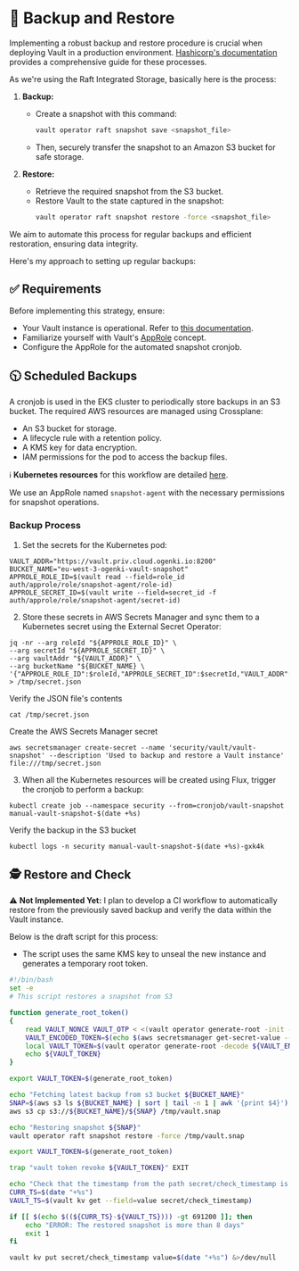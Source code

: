 # 💾 Backup and Restore

Implementing a robust backup and restore procedure is crucial when deploying Vault in a production environment. [Hashicorp's documentation](https://developer.hashicorp.com/vault/tutorials/standard-procedures/sop-restore) provides a comprehensive guide for these processes.

As we're using the Raft Integrated Storage, basically here is the process:

1. **Backup:**
   - Create a snapshot with this command:
     ```bash
     vault operator raft snapshot save <snapshot_file>
     ```
   - Then, securely transfer the snapshot to an Amazon S3 bucket for safe storage.

2. **Restore:**
   - Retrieve the required snapshot from the S3 bucket.
   - Restore Vault to the state captured in the snapshot:
     ```bash
     vault operator raft snapshot restore -force <snapshot_file>
     ```

We aim to automate this process for regular backups and efficient restoration, ensuring data integrity.

Here's my approach to setting up regular backups:

## ✅ Requirements

Before implementing this strategy, ensure:

* Your Vault instance is operational. Refer to [this documentation](../../cluster/).
* Familiarize yourself with Vault's [AppRole](https://www.vaultproject.io/docs/auth/approle) concept.
* Configure the AppRole for the automated snapshot cronjob.

## 🕥 Scheduled Backups

A cronjob is used in the EKS cluster to periodically store backups in an S3 bucket. The required AWS resources are managed using Crossplane:

* An S3 bucket for storage.
* A lifecycle rule with a retention policy.
* A KMS key for data encryption.
* IAM permissions for the pod to access the backup files.

ℹ️ **Kubernetes resources** for this workflow are detailed [here](../../../../security/base/vault-snapshot/).

We use an AppRole named `snapshot-agent` with the necessary permissions for snapshot operations.

### Backup Process

1. Set the secrets for the Kubernetes pod:

```console
VAULT_ADDR="https://vault.priv.cloud.ogenki.io:8200"
BUCKET_NAME="eu-west-3-ogenki-vault-snapshot"
APPROLE_ROLE_ID=$(vault read --field=role_id auth/approle/role/snapshot-agent/role-id)
APPROLE_SECRET_ID=$(vault write --field=secret_id -f auth/approle/role/snapshot-agent/secret-id)
```

2. Store these secrets in AWS Secrets Manager and sync them to a Kubernetes secret using the External Secret Operator:

```console
jq -nr --arg roleId "${APPROLE_ROLE_ID}" \
--arg secretId "${APPROLE_SECRET_ID}" \
--arg vaultAddr "${VAULT_ADDR}" \
--arg bucketName "${BUCKET_NAME} \
'{"APPROLE_ROLE_ID":$roleId,"APPROLE_SECRET_ID":$secretId,"VAULT_ADDR":$vaultAddr,"BUCKET_NAME":$bucketName}' > /tmp/secret.json
```

Verify the JSON file's contents

```console
cat /tmp/secret.json
```

Create the AWS Secrets Manager secret

```console
aws secretsmanager create-secret --name 'security/vault/vault-snapshot' --description 'Used to backup and restore a Vault instance' file:///tmp/secret.json
```


3. When all the Kubernetes resources will be created using Flux, trigger the cronjob to perform a backup:

```console
kubectl create job --namespace security --from=cronjob/vault-snapshot manual-vault-snapshot-$(date +%s)
```

Verify the backup in the S3 bucket

```console
kubectl logs -n security manual-vault-snapshot-$(date +%s)-gxk4k
```

## 🕵️ Restore and Check

⚠️ **Not Implemented Yet:**
I plan to develop a CI workflow to automatically restore from the previously saved backup and verify the data within the Vault instance.

Below is the draft script for this process:

* The script uses the same KMS key to unseal the new instance and generates a temporary root token.

```bash
#!/bin/bash
set -e
# This script restores a snapshot from S3

function generate_root_token()
{
    read VAULT_NONCE VAULT_OTP < <(vault operator generate-root -init --format json | jq -cr '.nonce, .otp' | tr '\n' ' ')
    VAULT_ENCODED_TOKEN=$(echo $(aws secretsmanager get-secret-value --secret-id <secret_id> | jq -r '.SecretString' | jq -r '.recovery_key') | vault operator generate-root -nonce=${VAULT_NONCE} --format json - | jq -cr '.encoded_root_token')
    local VAULT_TOKEN=$(vault operator generate-root -decode ${VAULT_ENCODED_TOKEN} -otp ${VAULT_OTP})
    echo ${VAULT_TOKEN}
}

export VAULT_TOKEN=$(generate_root_token)

echo "Fetching latest backup from s3 bucket ${BUCKET_NAME}"
SNAP=$(aws s3 ls ${BUCKET_NAME} | sort | tail -n 1 | awk '{print $4}')
aws s3 cp s3://${BUCKET_NAME}/${SNAP} /tmp/vault.snap

echo "Restoring snapshot ${SNAP}"
vault operator raft snapshot restore -force /tmp/vault.snap

export VAULT_TOKEN=$(generate_root_token)

trap "vault token revoke ${VAULT_TOKEN}" EXIT

echo "Check that the timestamp from the path secret/check_timestamp is less than 8 days"
CURR_TS=$(date "+%s")
VAULT_TS=$(vault kv get --field=value secret/check_timestamp)

if [[ $(echo $((${CURR_TS}-${VAULT_TS}))) -gt 691200 ]]; then
    echo "ERROR: The restored snapshot is more than 8 days"
    exit 1
fi

vault kv put secret/check_timestamp value=$(date "+%s") &>/dev/null
```